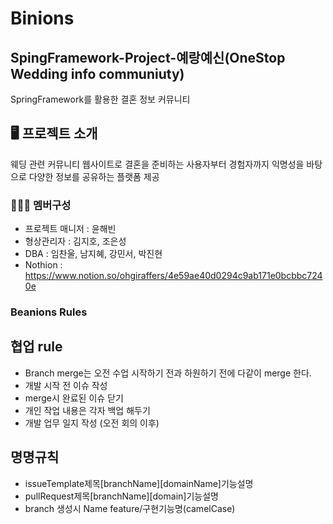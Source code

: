 # Binions

## SpingFramework-Project-예랑예신(OneStop Wedding info communiuty)
SpringFramework를 활용한 결혼 정보 커뮤니티

## 🖥️ 프로젝트 소개
웨딩 관련 커뮤니티 웹사이트로
결혼을 준비하는 사용자부터 경험자까지
익명성을 바탕으로 다양한 정보를 공유하는 플랫폼 제공
<br>

### 🧑‍🤝‍🧑 멤버구성
- 프로젝트 매니저 : 윤해빈
- 형상관리자     : 김지호, 조은성
- DBA         : 임찬울, 남지혜, 강민서, 박진현
- Nothion : https://www.notion.so/ohgiraffers/4e59ae40d0294c9ab171e0bcbbc7240e

### Beanions Rules

## 협업 rule
- Branch merge는 오전 수업 시작하기 전과 하원하기 전에 다같이 merge 한다.
- 개발 시작 전 이슈 작성
- merge시 완료된 이슈 닫기
- 개인 작업 내용은 각자 백업 해두기
- 개발 업무 일지 작성 (오전 회의 이후)


## 명명규칙
- issueTemplate제목[branchName][domainName]기능설명
- pullRequest제목[branchName][domain]기능설명
- branch 생성시 Name feature/구현기능명(camelCase)

